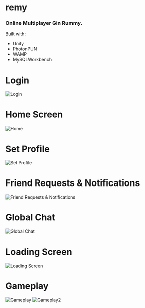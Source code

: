 # remy

### Online Multiplayer Gin Rummy. 

Built with: 
* Unity 
* PhotonPUN
* WAMP
* MySQLWorkbench 

# Login
![Login](https://github.com/golubovicnenad/remy/blob/master/documents/Images/Login.png "Login")

# Home Screen
![Home](https://github.com/golubovicnenad/remy/blob/master/documents/Images/Home.png "Home")

# Set Profile
![Set Profile](https://github.com/golubovicnenad/remy/blob/master/documents/Images/Set%20Profile.png "Set Profile")

# Friend Requests & Notifications
![Friend Requests & Notifications](https://github.com/golubovicnenad/remy/blob/master/documents/Images/Notifications%20%26%20Friends%20Requests.png "Friend Requests & Notifications")

# Global Chat
![Global Chat](https://github.com/golubovicnenad/remy/blob/master/documents/Images/Global%20Chat.png "Global Chat")

# Loading Screen
![Loading Screen](https://github.com/golubovicnenad/remy/blob/master/documents/Images/Loading%20Screen.png "Loading Screen")

# Gameplay
![Gameplay](https://github.com/golubovicnenad/remy/blob/master/documents/Images/In-Game.png"Gameplay")
![Gameplay2](https://github.com/golubovicnenad/remy/blob/master/documents/Images/In-Game%202.png "Gameplay2")

